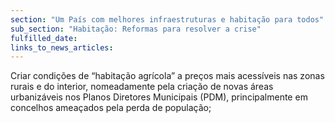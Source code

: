 ```yaml
---
section: "Um País com melhores infraestruturas e habitação para todos"
sub_section: "Habitação: Reformas para resolver a crise"
fulfilled_date:
links_to_news_articles:
---
```


Criar condições de “habitação agrícola” a preços mais acessíveis nas zonas rurais e do interior, nomeadamente pela criação de novas áreas urbanizáveis nos Planos Diretores Municipais (PDM), principalmente em concelhos ameaçados pela perda de população;